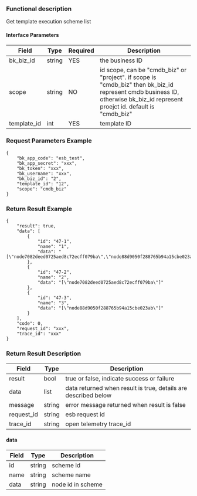 ### Functional description

Get template execution scheme list

#### Interface Parameters

|   Field         |  Type       | Required |  Description     |
|-----------------|-------------|---------|------------------|
|   bk_biz_id   |   string   |   YES   |  the business ID             |
|   scope       |   string     |   NO   | id scope, can be "cmdb_biz" or "project". if scope is "cmdb_biz" then bk_biz_id represent cmdb business ID, otherwise bk_biz_id represent proejct id. default is "cmdb_biz" |
|   template_id       |   int     |   YES   |  template ID |

### Request Parameters Example

```
{
    "bk_app_code": "esb_test",
    "bk_app_secret": "xxx",
    "bk_token": "xxx",
    "bk_username": "xxx",
    "bk_biz_id": "2",
    "template_id": "12",
    "scope": "cmdb_biz"
}
```

### Return Result Example

```
{
    "result": true,
    "data": [
        {
            "id": "47-1",
            "name": "1",
            "data": "[\"node7082deed0725aed8c72ecff079ba\",\"node88d9050f288765b94a15cbe023ab\"]"
        },
        {
            "id": "47-2",
            "name": "2",
            "data": "[\"node7082deed0725aed8c72ecff079ba\"]"
        },
        {
            "id": "47-3",
            "name": "3",
            "data": "[\"node88d9050f288765b94a15cbe023ab\"]"
        }
    ],
    "code": 0,
    "request_id": "xxx",
    "trace_id": "xxx"
}
```

### Return Result Description

| Field      | Type      | Description      |
|-----------|----------|-----------|
|  result   |    bool    |      true or false, indicate success or failure                      |
|  data     |    list    |      data returned when result is true, details are described below  |
|  message  |    string  |      error message returned when result is false                     |
|  request_id     |    string  | esb request id         |
|  trace_id     |    string  | open telemetry trace_id       |

#### data
| Field      | Type      | Description      |
| ------------  | ---------- | ------------------------------ |
|  id  | string     | scheme id           |
|  name  | string     | scheme name           |
|  data  | string     | node id in scheme  |